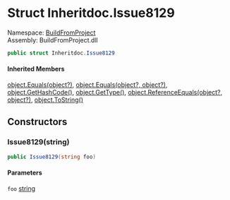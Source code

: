 ﻿# <a id="BuildFromProject_Inheritdoc_Issue8129"></a> Struct Inheritdoc.Issue8129

Namespace: [BuildFromProject](BuildFromProject.md)  
Assembly: BuildFromProject.dll  

```csharp
public struct Inheritdoc.Issue8129
```

#### Inherited Members

[object.Equals\(object?\)](https://learn.microsoft.com/dotnet/api/system.object.equals\#system\-object\-equals\(system\-object\)), 
[object.Equals\(object?, object?\)](https://learn.microsoft.com/dotnet/api/system.object.equals\#system\-object\-equals\(system\-object\-system\-object\)), 
[object.GetHashCode\(\)](https://learn.microsoft.com/dotnet/api/system.object.gethashcode), 
[object.GetType\(\)](https://learn.microsoft.com/dotnet/api/system.object.gettype), 
[object.ReferenceEquals\(object?, object?\)](https://learn.microsoft.com/dotnet/api/system.object.referenceequals), 
[object.ToString\(\)](https://learn.microsoft.com/dotnet/api/system.object.tostring)

## Constructors

### <a id="BuildFromProject_Inheritdoc_Issue8129__ctor_System_String_"></a> Issue8129\(string\)

```csharp
public Issue8129(string foo)
```

#### Parameters

`foo` [string](https://learn.microsoft.com/dotnet/api/system.string)

